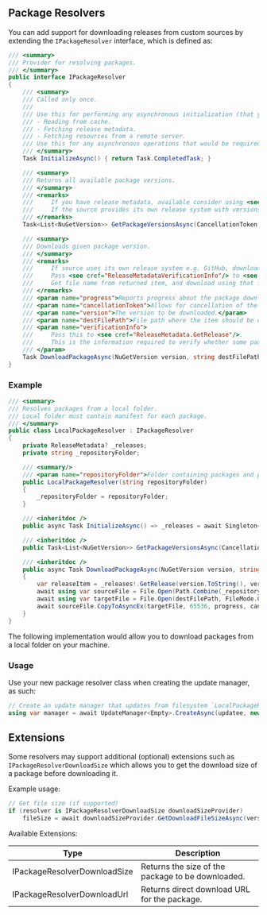 ## Package Resolvers

You can add support for downloading releases from custom sources by extending the `IPackageResolver` interface, which is defined as:

```csharp
/// <summary>
/// Provider for resolving packages.
/// </summary>
public interface IPackageResolver
{
    /// <summary>
    /// Called only once.
    /// 
    /// Use this for performing any asynchronous initialization (that you cannot do in the constructor) such as
    /// - Reading from cache.
    /// - Fetching release metadata.
    /// - Fetching resources from a remote server.
    /// Use this for any asynchronous operations that would be required in your constructor.
    /// </summary>
    Task InitializeAsync() { return Task.CompletedTask; }

    /// <summary>
    /// Returns all available package versions.
    /// </summary>
    /// <remarks>
    ///     If you have release metadata, available consider using <see cref="NuGetExtensions.GetNuGetVersionsFromReleaseMetadata(ReleaseMetadata)"/>.
    ///     If the source provides its own release system with versions (e.g. GitHub API), use the versions returned from the API call.
    /// </remarks>
    Task<List<NuGetVersion>> GetPackageVersionsAsync(CancellationToken cancellationToken = default);

    /// <summary>
    /// Downloads given package version.
    /// </summary>
    /// <remarks>
    ///     If source uses its own release system e.g. GitHub, download the release metadata here first.
    ///     Pass <see cref="ReleaseMetadataVerificationInfo"/> to <see cref="ReleaseMetadata.GetRelease"/>.
    ///     Get file name from returned item, and download using that file name.
    /// </remarks>
    /// <param name="progress">Reports progress about the package download.</param>
    /// <param name="cancellationToken">Allows for cancellation of the operation.</param>
    /// <param name="version">The version to be downloaded.</param>
    /// <param name="destFilePath">File path where the item should be downloaded to.</param>
    /// <param name="verificationInfo">
    ///     Pass this to <see cref="ReleaseMetadata.GetRelease"/>.
    ///     This is the information required to verify whether some package types, e.g. Delta Packages can be applied.
    /// </param>
    Task DownloadPackageAsync(NuGetVersion version, string destFilePath, ReleaseMetadataVerificationInfo verificationInfo, IProgress<double>? progress = null, CancellationToken cancellationToken = default);
}
```

### Example

```csharp
/// <summary>
/// Resolves packages from a local folder.
/// Local folder must contain manifest for each package.
/// </summary>
public class LocalPackageResolver : IPackageResolver
{
    private ReleaseMetadata? _releases;
    private string _repositoryFolder;

    /// <summary/>
    /// <param name="repositoryFolder">Folder containing packages and package manifest.</param>
    public LocalPackageResolver(string repositoryFolder)
    {
        _repositoryFolder = repositoryFolder;
    }

    /// <inheritdoc />
    public async Task InitializeAsync() => _releases = await Singleton<ReleaseMetadata>.Instance.ReadFromDirectoryAsync(_repositoryFolder);

    /// <inheritdoc />
    public Task<List<NuGetVersion>> GetPackageVersionsAsync(CancellationToken cancellationToken = default) => Task.FromResult(_releases!.GetNuGetVersionsFromReleaseMetadata());

    /// <inheritdoc />
    public async Task DownloadPackageAsync(NuGetVersion version, string destFilePath, ReleaseMetadataVerificationInfo verificationInfo, IProgress<double>? progress = null, CancellationToken cancellationToken = default)
    {
        var releaseItem = _releases!.GetRelease(version.ToString(), verificationInfo);
        await using var sourceFile = File.Open(Path.Combine(_repositoryFolder, releaseItem!.FileName), FileMode.Open);
        await using var targetFile = File.Open(destFilePath, FileMode.Create);
        await sourceFile.CopyToAsyncEx(targetFile, 65536, progress, cancellationToken);
    }
}
```

The following implementation would allow you to download packages from a local folder on your machine.

### Usage

Use your new package resolver class when creating the update manager, as such:

```csharp
// Create an update manager that updates from filesystem `LocalPackageResolver` and stores packages as zips `ZipPackageExtractor`.
using var manager = await UpdateManager<Empty>.CreateAsync(updatee, new LocalPackageResolver("c:\\test\\release"), new ZipPackageExtractor());
```

## Extensions

Some resolvers may support additional (optional) extensions such as `IPackageResolverDownloadSize` which allows you to get the download size of a package before downloading it.  

Example usage:  
```csharp
// Get file size (if supported)
if (resolver is IPackageResolverDownloadSize downloadSizeProvider)
    fileSize = await downloadSizeProvider.GetDownloadFileSizeAsync(version, verificationInfo, token);
```

Available Extensions:  

| Type                         | Description                                       |
|------------------------------|---------------------------------------------------|
| IPackageResolverDownloadSize | Returns the size of the package to be downloaded. |
| IPackageResolverDownloadUrl  | Returns direct download URL for the package.      |